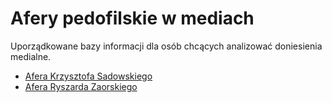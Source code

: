 # Afery pedofilskie w mediach

Uporządkowane bazy informacji dla osób chcących analizować doniesienia medialne.

* [Afera Krzysztofa Sadowskiego](Sadowski.md)
* [Afera Ryszarda Zaorskiego](Zaorski.md)
